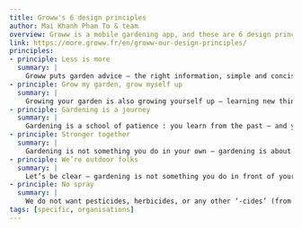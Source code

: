 ```yaml
---
title: Groww's 6 design principles
author: Mai Khanh Pham To & team
overview: Groww is a mobile gardening app, and these are 6 design principles the team decided on in the early days.
link: https://more.groww.fr/en/groww-our-design-principles/
principles:
- principle: Less is more
  summary: | 
    Groww puts garden advice – the right information, simple and concise – at your fingertips, right when you need it.
- principle: Grow my garden, grow myself up
  summary: |
    Growing your garden is also growing yourself up – learning new things!
- principle: Gardening is a journey
  summary: |
    Gardening is a school of patience : you learn from the past – and your mistakes – to prepare the future. It’s also a story you write, everyday.
- principle: Stronger together
  summary: |
    Gardening is not something you do in your own – gardening is about sharing and exchanging ideas. 
- principle: We’re outdoor folks
  summary: |
    Let’s be clear – gardening is not something you do in front of your computer – you have to put your hands in the dirt. Groww is in your phone – ready to help, but the more the phone stays in the front pocket of your gardening apron, the better.
- principle: No spray
  summary: |
    We do not want pesticides, herbicides, or any other ‘-cides’ (from latin -cida, to kill) in Groww. We don’t put any in our gardens, and there is no reason to do otherwise in this app! And beyond: in the garden we should use local ressources – mulch from our clippings instead of cacao beans from the other side of the world, and try reuse and recycle everything that can be used again. This planet is our garden!
tags: [specific, organisations]    
---
```


